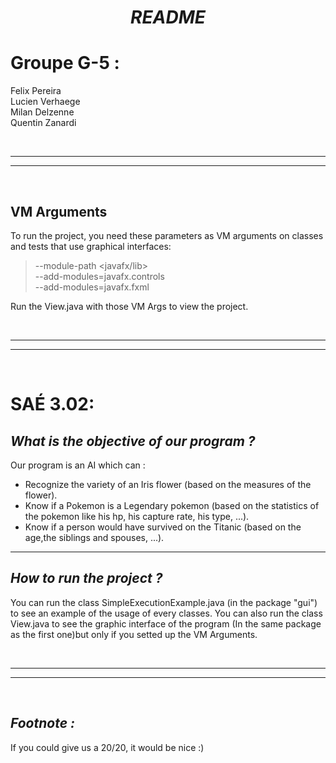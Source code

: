 # $$ README $$

# **Groupe G-5 :**  

Felix Pereira  
Lucien Verhaege  
Milan Delzenne  
Quentin Zanardi  

<br>

___
___  

<br>

## VM Arguments

To run the project, you need these parameters as VM arguments on classes and tests that use graphical interfaces:
>--module-path <javafx/lib>  
--add-modules=javafx.controls  
--add-modules=javafx.fxml

Run the View.java with those VM Args to view the project.

<br>

___

___

<br>


# **SAÉ 3.02:**

## *What is the objective of our program ?*

Our program is an AI which can :


- Recognize the variety of an Iris flower (based on the measures of the flower).
- Know if a Pokemon is a Legendary pokemon (based on the statistics of the pokemon like his hp, his capture rate, his type, ...).
- Know if a person would have survived on the Titanic (based on the age,the siblings and spouses, ...).

___

## *How to run the project ?*

You can run the class SimpleExecutionExample.java (in the package "gui") to see an example of the usage of every classes.
You can also run the class View.java to see the graphic interface of the program (In the same package as the first one)but only if you setted up the VM Arguments.

<br>

---
---

<br>

## ***Footnote :***

If you could give us a 20/20, it would be nice :)